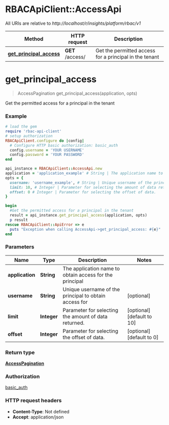 # RBACApiClient::AccessApi

All URIs are relative to *http://localhost/r/insights/platform/rbac/v1*

Method | HTTP request | Description
------------- | ------------- | -------------
[**get_principal_access**](AccessApi.md#get_principal_access) | **GET** /access/ | Get the permitted access for a principal in the tenant


# **get_principal_access**
> AccessPagination get_principal_access(application, opts)

Get the permitted access for a principal in the tenant

### Example
```ruby
# load the gem
require 'rbac-api-client'
# setup authorization
RBACApiClient.configure do |config|
  # Configure HTTP basic authorization: basic_auth
  config.username = 'YOUR USERNAME'
  config.password = 'YOUR PASSWORD'
end

api_instance = RBACApiClient::AccessApi.new
application = 'application_example' # String | The application name to obtain access for the principal
opts = {
  username: 'username_example', # String | Unique username of the principal to obtain access for
  limit: 10, # Integer | Parameter for selecting the amount of data returned.
  offset: 0 # Integer | Parameter for selecting the offset of data.
}

begin
  #Get the permitted access for a principal in the tenant
  result = api_instance.get_principal_access(application, opts)
  p result
rescue RBACApiClient::ApiError => e
  puts "Exception when calling AccessApi->get_principal_access: #{e}"
end
```

### Parameters

Name | Type | Description  | Notes
------------- | ------------- | ------------- | -------------
 **application** | **String**| The application name to obtain access for the principal | 
 **username** | **String**| Unique username of the principal to obtain access for | [optional] 
 **limit** | **Integer**| Parameter for selecting the amount of data returned. | [optional] [default to 10]
 **offset** | **Integer**| Parameter for selecting the offset of data. | [optional] [default to 0]

### Return type

[**AccessPagination**](AccessPagination.md)

### Authorization

[basic_auth](../README.md#basic_auth)

### HTTP request headers

 - **Content-Type**: Not defined
 - **Accept**: application/json



